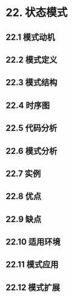 # 22. 状态模式

## 22.1 模式动机

## 22.2 模式定义

## 22.3 模式结构

## 22.4 时序图

## 22.5 代码分析

## 22.6 模式分析

## 22.7 实例

## 22.8 优点

## 22.9 缺点

## 22.10 适用环境

## 22.11 模式应用

## 22.12 模式扩展
